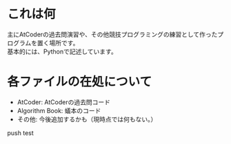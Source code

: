 # これは何
主にAtCoderの過去問演習や、その他競技プログラミングの練習として作ったプログラムを置く場所です。  
基本的には、Pythonで記述しています。

# 各ファイルの在処について
 - AtCoder: AtCoderの過去問コード
 - Algorithm Book: 蟻本のコード
 - その他: 今後追加するかも（現時点では何もない。）

push test